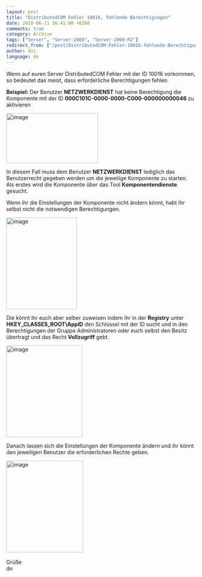 ```yaml
---
layout: post
title: "DistributedCOM Fehler 10016, fehlende Berechtigungen"
date: 2010-06-11 16:41:00 +0200
comments: true
category: Archive
tags: ["Server", "Server-2008", "Server-2008-R2"]
redirect_from: ["/post/DistributedCOM-Fehler-10016-fehlende-Berechtigungen", "/post/distributedcom-fehler-10016-fehlende-berechtigungen"]
author: dni
language: de
---
```

<!-- more -->
<p>Wenn auf euren Server DistributedCOM Fehler mit der ID 10016 vorkommen, so bedeutet das meist, dass erforderliche Berechtigungen fehlen.</p>  <p><strong>Beispiel:</strong> Der Benutzer <strong>NETZWERKDIENST</strong> hat keine Berechtigung die Komponente mit der ID <strong>000C101C-0000-0000-C000-000000000046</strong> zu aktivieren</p>  <p><a href="/assets/archive/image_130.png" target="_blank"><img style="border-bottom: 0px; border-left: 0px; display: inline; border-top: 0px; border-right: 0px" title="image" border="0" alt="image" src="/assets/archive/image_thumb_130.png" width="244" height="133" /></a> </p>  <p>In diesem Fall muss dem Benutzer <strong>NETZWERKDIENST</strong> lediglich das Benutzerrecht gegeben werden um die jeweilige Komponente zu starten. Als erstes wird die Komponente über das Tool <strong>Komponentendienste </strong>gesucht. </p>  <p>Wenn ihr die Einstellungen der Komponente nicht ändern könnt, habt ihr selbst nicht die notwendigen Berechtigungen. </p>  <p><a href="/assets/archive/image_131.png" target="_blank"><img style="border-bottom: 0px; border-left: 0px; display: inline; border-top: 0px; border-right: 0px" title="image" border="0" alt="image" src="/assets/archive/image_thumb_131.png" width="188" height="244" /></a> </p>  <p>Die könnt ihr euch aber selber zuweisen indem ihr in der <strong>Registry</strong> unter <strong>HKEY_CLASSES_ROOT\AppID</strong> den Schlüssel mit der ID sucht und in den Berechtigungen der Gruppe Administratoren oder euch selbst den Besitz übertragt und das Recht <strong>Vollzugriff</strong> gebt.</p>  <p><a href="/assets/archive/image_132.png" target="_blank"><img style="border-bottom: 0px; border-left: 0px; display: inline; border-top: 0px; border-right: 0px" title="image" border="0" alt="image" src="/assets/archive/image_thumb_132.png" width="202" height="244" /></a> </p>  <p>Danach lassen sich die Einstellungen der Komponente ändern und ihr könnt den jeweiligen Benutzer die erforderlichen Rechte geben.</p>  <p><a href="/assets/archive/image_133.png" target="_blank"><img style="border-bottom: 0px; border-left: 0px; display: inline; border-top: 0px; border-right: 0px" title="image" border="0" alt="image" src="/assets/archive/image_thumb_133.png" width="204" height="244" /></a>&#160;</p>  <p>Grüße   <br />dn</p>

